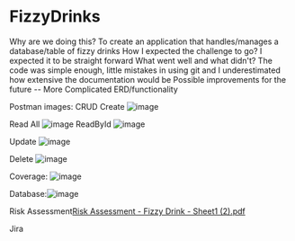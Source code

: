 # FizzyDrinks
Why are we doing this? To create an application that handles/manages a database/table of fizzy drinks
How I expected the challenge to go? I expected it to be straight forward
What went well and what didn't? The code was simple enough, little mistakes in using git and I underestimated how extensive the documentation would be
Possible improvements for the future -- More Complicated ERD/functionality

Postman images: CRUD
Create ![image](https://user-images.githubusercontent.com/95347330/153590650-0c52a3e7-4f5c-498c-b105-0e18a32bb6d9.png)

Read All ![image](https://user-images.githubusercontent.com/95347330/153590988-5d5e5d08-2116-41fd-a9ce-d9787aae8c30.png)
ReadById ![image](https://user-images.githubusercontent.com/95347330/153591111-ac4ac37d-ae53-4985-8c24-eb8c2fb17b70.png)

Update ![image](https://user-images.githubusercontent.com/95347330/153591196-c30760bf-4c00-4a38-b187-568ea4b79d49.png)

Delete ![image](https://user-images.githubusercontent.com/95347330/153591274-4a13be77-3670-4c3c-9725-0034a8def567.png)


Coverage: ![image](https://user-images.githubusercontent.com/95347330/153589465-50cffd79-1278-4f6c-abb5-8839a6283ba0.png)


Database:![image](https://user-images.githubusercontent.com/95347330/153589133-ee1bcb40-149b-417c-af81-11cd540e1bc7.png)


Risk Assessment[Risk Assessment - Fizzy Drink - Sheet1 (2).pdf](https://github.com/Ibra-Nasser/FizzyDrinks/files/8048528/Risk.Assessment.-.Fizzy.Drink.-.Sheet1.2.pdf)


Jira
